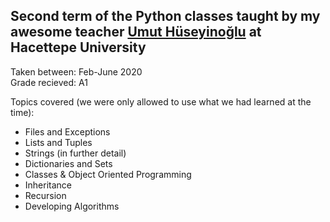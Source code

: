 ## Second term of the Python classes taught by my awesome teacher <a href="https://orcid.org/0000-0002-8513-351X">Umut Hüseyinoğlu</a> at Hacettepe University

Taken between: Feb-June 2020            
Grade recieved: A1

Topics covered (we were only allowed to use what we had learned at the time):
- Files and Exceptions
- Lists and Tuples
- Strings (in further detail)
- Dictionaries and Sets
- Classes & Object Oriented Programming
- Inheritance
- Recursion
- Developing Algorithms
